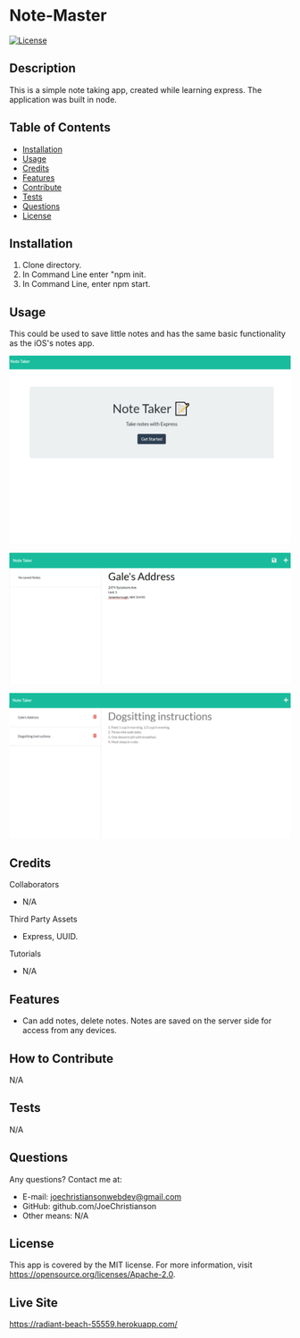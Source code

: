# Note-Master
  
[![License](https://img.shields.io/badge/License-MIT-yellow.svg)](https://opensource.org/licenses/Apache-2.0)
  
## Description

This is a simple note taking app, created while learning express. The application was built in node.

## Table of Contents

- [Installation](#installation)
- [Usage](#usage)
- [Credits](#credits)
- [Features](#features)
- [Contribute](#contribute)
- [Tests](#tests)
- [Questions](#questions)
- [License](#license)

## Installation

1. Clone directory.
2. In Command Line enter "npm init. 
3. In Command Line, enter npm start.

## Usage

This could be used to save little notes and has the same basic functionality as the iOS's notes app.


![Screenshot 0](./screenshots/ss1.png "Screenshot")
        

![Screenshot 1](./screenshots/ss2.png "Screenshot")
        

![Screenshot 2](./screenshots/ss3.png "Screenshot")
        


## Credits

Collaborators
- N/A

Third Party Assets
- Express, UUID.

Tutorials
- N/A

## Features

- Can add notes, delete notes. Notes are saved on the server side for access from any devices.

## How to Contribute

N/A
  
## Tests

N/A

## Questions

Any questions? Contact me at:
- E-mail: joechristiansonwebdev@gmail.com
- GitHub: github.com/JoeChristianson
- Other means: N/A


## License

This app is covered by the MIT license. For more information, visit https://opensource.org/licenses/Apache-2.0.

## Live Site

https://radiant-beach-55559.herokuapp.com/
